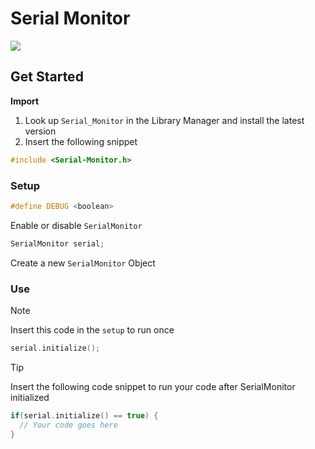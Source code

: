 # Serial Monitor

[![](https://img.shields.io/badge/Available_in_the_Arduino_Library_Manager-2ea44f)](https://www.arduino.cc/reference/en/libraries/serial_monitor/)

## Get Started

**Import**

1. Look up `Serial_Monitor` in the Library Manager and install the latest version
2. Insert the following snippet
 
```ino
#include <Serial-Monitor.h>
```

### Setup

```ino
#define DEBUG <boolean>
```

Enable or disable `SerialMonitor`

```ino
SerialMonitor serial;
```
Create a new `SerialMonitor` Object

### Use

> [!NOTE]
> Insert this code in the `setup` to run once

```ino
serial.initialize();
```

> [!TIP]
> Insert the following code snippet to run your code after SerialMonitor initialized

```ino
if(serial.initialize() == true) {
  // Your code goes here
}
```
